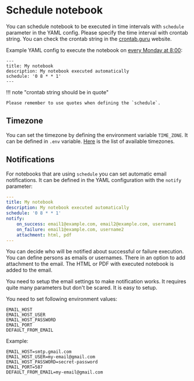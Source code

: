 <h1> Schedule notebook </h1>

You can schedule notebook to be executed in time intervals with `schedule` parameter in the YAML config. Please specify the time interval with crontab string. You can check the crontab string in the [crontab.guru](https://crontab.guru) website.

Example YAML config to execute the notebook on [every Monday at 8:00](https://crontab.guru/#0_8_*_*_1):

```
---
title: My notebook
description: My notebook executed automatically
schedule: '0 8 * * 1'
---
```

!!! note "crontab string should be in quote" 

    Please remember to use quotes when defining the `schedule`. 


## Timezone

You can set the timezone by defining the environment variable `TIME_ZONE`. It can be defined in `.env` variable. [Here](https://gist.github.com/heyalexej/8bf688fd67d7199be4a1682b3eec7568) is the list of available timezones.

## Notifications

For notebooks that are using `schedule` you can set automatic email notifications. It can be defined in the YAML configuration with the `notify` parameter:

```yaml
---
title: My notebook
description: My notebook executed automatically
schedule: '0 8 * * 1'
notify:
    on_success: email1@example.com, email2@example.com, username1
    on_failure: email1@example.com, username2
    attachment: html, pdf
---
```

You can decide who will be notified about successful or failure execution. You can define persons as emails or usernames. There in an option to add attachment to the email. The HTML or PDF with executed notebook is added to the email.

You need to setup the email settings to make notification works. It requires quite many parameters but don't be scared. It is easy to setup.

You need to set following environment values:

```
EMAIL_HOST
EMAIL_HOST_USER
EMAIL_HOST_PASSWORD 
EMAIL_PORT
DEFAULT_FROM_EMAIL
```


Example:

```
EMAIL_HOST=smtp.gmail.com
EMAIL_HOST_USER=my-email@gmail.com
EMAIL_HOST_PASSWORD=secret-password
EMAIL_PORT=587
DEFAULT_FROM_EMAIL=my-email@gmail.com
```

